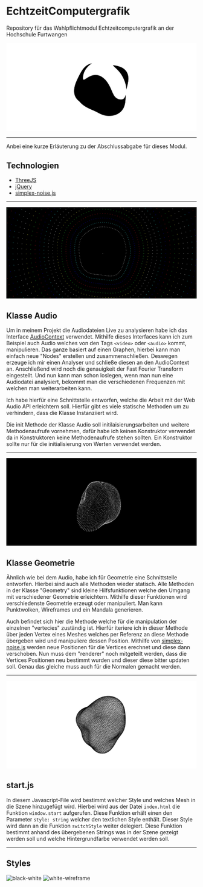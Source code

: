 # EchtzeitComputergrafik

Repository für das Wahlpflichtmodul Echtzeitcomputergrafik an der Hochschule Furtwangen

![Preview Bild von Visualizer](Abgabe/images/white-black.jpg)

---
Anbei eine kurze Erläuterung zu der Abschlussabgabe für dieses Modul.

## Technologien

- [ThreeJS](https://threejs.org/)
- [jQuery](https://jquery.com/)
- [simplex-noise.js](https://github.com/jwagner/simplex-noise.js)

---
![point-cloud](Abgabe/images/mandala.jpg)

## Klasse Audio

Um in meinem Projekt die Audiodateien Live zu analysieren habe ich das
Interface [AudioContext](https://developer.mozilla.org/en-US/docs/Web/API/AudioContext) verwendet. Mithilfe dieses
Interfaces kann ich zum Beispiel auch Audio welches von den Tags ````<video>```` oder ````<audio>```` kommt,
manipulieren. Das ganze basiert auf einen Graphen, hierbei kann man einfach neue
"Nodes" erstellen und zusammenschließen. Deswegen erzeuge ich mir einen Analyser und schließe diesen an den AudioContext
an. Anschließend wird noch die genauigkeit der Fast Fourier Transform eingestellt. Und nun kann man schon loslegen, wenn
man nun eine Audiodatei analysiert, bekommt man die verschiedenen Frequenzen mit welchen man weiterarbeiten kann.

Ich habe hierfür eine Schnittstelle entworfen, welche die Arbeit mit der Web Audio API erleichtern soll. Hierfür gibt es
viele statische Methoden um zu verhindern, dass die Klasse Instanziiert wird.

Die init Methode der Klasse Audio soll initilaisierungsarbeiten und weitere Methodenaufrufe vornehmen, dafür habe ich
keinen Konstruktor verwendet da in Konstruktoren keine Methodenaufrufe stehen sollten. Ein Konstruktor sollte nur für
die initialisierung von Werten verwendet werden.

---

![point-cloud](Abgabe/images/pointcloud.jpg)

## Klasse Geometrie

Ähnlich wie bei dem Audio, habe ich für Geometrie eine Schnittstelle entworfen. Hierbei sind auch alle Methoden wieder
statisch. Alle Methoden in der Klasse "Geometry" sind kleine Hilfsfunktionen welche den Umgang mit verschiedener
Geometrie erleichtern. Mithilfe dieser Funktionen wird verschiedenste Geometrie erzeugt oder manipuliert. Man kann
Punktwolken, Wireframes und ein Mandala generieren.

Auch befindet sich hier die Methode welche für die manipulation der einzelnen "vertecies" zuständig ist. Hierfür
iteriere ich in dieser Methode über jeden Vertex eines Meshes welches per Referenz an diese Methode übergeben wird und
manipuliere dessen Position. Mithilfe von [simplex-noise.js](https://github.com/jwagner/simplex-noise.js) werden neue
Positionen für die Vertices erechnet und diese dann verschoben. Nun muss dem "renderer" noch mitgeteilt werden, dass die
Vertices Positionen neu bestimmt wurden und dieser diese bitter updaten soll. Genau das gleiche muss auch für die
Normalen gemacht werden.

---

![black-wireframe](Abgabe/images/black-wireframe.jpg)

## start.js

In diesem Javascript-File wird bestimmt welcher Style und welches Mesh in die Szene hinzugefügt wird. Hierbei wird aus
der Datei ```index.html``` die Funktion ```window.start``` aufgerufen. Diese Funktion erhält einen den
Parameter ```style: string``` welcher den textlichen Style enthält. Dieser Style wird dann an die Funktion
````switchStyle```` weiter delegiert. Diese Funktion bestimmt anhand des übergebenen Strings was in der Szene gezeigt
werden soll und welche Hintergrundfarbe verwendet werden soll.

---

## Styles

![black-white](Abgabe/images/black_white_01.jpg)
![white-wireframe](Abgabe/images/white-wireframe.jpg)
